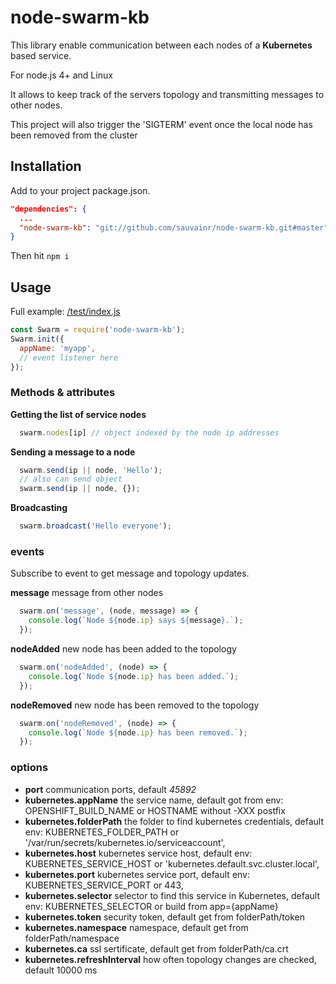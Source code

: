# node-swarm-kb

  This library enable communication between each nodes of a **Kubernetes** based service.

  For node.js 4+ and Linux

  It allows to keep track of the servers topology and transmitting messages to other nodes.

  This project will also trigger the 'SIGTERM' event once the local node has been removed from the cluster

## Installation

Add to your project package.json.

```JSON
"dependencies": {
  ...
  "node-swarm-kb": "git://github.com/sauvainr/node-swarm-kb.git#master"
}
```

Then hit ``` npm i ```

## Usage

Full example: [/test/index.js](/test/index.js)

```javascript
const Swarm = require('node-swarm-kb');
Swarm.init({
  appName: 'myapp',
  // event listener here
});
```

### Methods & attributes

**Getting the list of service nodes**

```javascript
  swarm.nodes[ip] // object indexed by the node ip addresses
```

**Sending a message to a node**

```javascript
  swarm.send(ip || node, 'Hello');
  // also can send object
  swarm.send(ip || node, {});
```

**Broadcasting**

```javascript
  swarm.broadcast('Hello everyone');
```

### events

Subscribe to event to get message and topology updates.

**message** message from other nodes

```javascript
  swarm.on('message', (node, message) => {
    console.log(`Node ${node.ip} says ${message}.`);
  });
```

**nodeAdded** new node has been added to the topology

```javascript
  swarm.on('nodeAdded', (node) => {
    console.log(`Node ${node.ip} has been added.`);
  });
```

**nodeRemoved** new node has been removed to the topology

```javascript
  swarm.on('nodeRemoved', (node) => {
    console.log(`Node ${node.ip} has been removed.`);
  });
```

### options

- **port** communication ports, default _45892_
- **kubernetes.appName** the service name, default got from env: OPENSHIFT_BUILD_NAME or HOSTNAME without -XXX postfix
- **kubernetes.folderPath** the folder to find kubernetes credentials, default env: KUBERNETES_FOLDER_PATH or '/var/run/secrets/kubernetes.io/serviceaccount',
- **kubernetes.host** kubernetes service host, default env: KUBERNETES_SERVICE_HOST or 'kubernetes.default.svc.cluster.local',
- **kubernetes.port** kubernetes service port, default env: KUBERNETES_SERVICE_PORT or 443,
- **kubernetes.selector** selector to find this service in Kubernetes, default env: KUBERNETES_SELECTOR or build from app={appName}
- **kubernetes.token** security token, default get from folderPath/token
- **kubernetes.namespace** namespace, default get from folderPath/namespace
- **kubernetes.ca** ssl sertificate, default get from folderPath/ca.crt
- **kubernetes.refreshInterval** how often topology changes are checked, default 10000 ms
